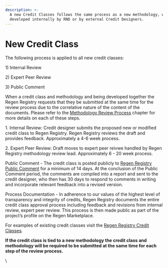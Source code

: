 ```yaml
---
description: >-
  A new Credit Classes follows the same process as a new methodology, whether
  developed internally by RND or by external Credit Designers.
---
```


# New Credit Class

The following process is applied to all new credit classes:

1\) Internal Review

2\) Expert Peer Review

3\) Public Comment

When a credit class and methodology and being developed together the Regen Registry requests that they be submitted at the same time for the review process due to the correlative nature of the content of the documents.  Please refer to the [Methodology Review Process](../protocol-development/methodology-review-process.md) chapter for more details on each of these steps.

1\. Internal Review: Credit designer submits the proposed new or modified credit class to Regen Registry.  Regen Registry reviews the draft and provides feedback.  Approximately a 4-6 week process.

2\. Expert Peer Review: Draft moves to expert peer reivwe handled by Regen Registry methodology review lead.  Approximately 6 - 20 week process.

Public Comment - The credit class is posted publicly to [Regen Registry Public Comment](https://app.gitbook.com/s/H1QmzemVpWDCJv0QlPOj/methodologies-and-credit-class-open-for-public-comment/call-for-public-comment) for a minimum of 14 days.  At the conclusion of the Public Comment period, the comments are compiled into a report and sent to the credit designer, who then has 30 days to respond to comments in writing and incorporate relevant feedback into a revised version.

Process Documentation - In adherence to our values of the highest level of transparency and integrity of credits, Regen Registry documents the entire credit class approval process including feedback and revisions from internal review, expert peer review. This process is then made public as part of the project’s profile on the Regen Marketplace.



For examples of existing credit classes visit the [Regen Registry Credit Classes](https://registry.regen.network/v/regen-registry-credit-classes/).



**If the credit class is tied to a new methodology the credit class and methodology will be required to be submitted at the same time for each step of the review process.**

\

